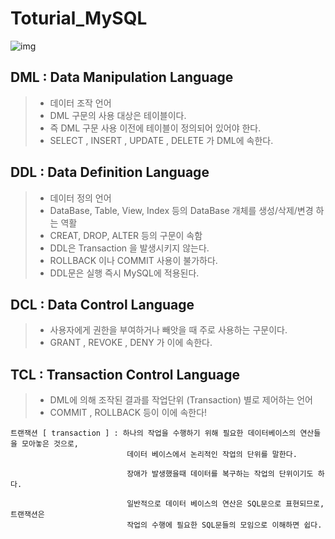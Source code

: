 # Toturial_MySQL
![img](https://user-images.githubusercontent.com/58453569/108453677-4c9a7900-72ae-11eb-95ea-c1dbd9a02823.jpg)

DML : Data Manipulation Language
-------------
> * 데이터 조작 언어
> * DML 구문의 사용 대상은 테이블이다.
> * 즉 DML 구문 사용 이전에 테이블이 정의되어 있어야 한다.
> * SELECT , INSERT , UPDATE , DELETE 가 DML에 속한다.

DDL : Data Definition Language
-------------
> * 데이터 정의 언어
> * DataBase, Table, View, Index 등의 DataBase 개체를 생성/삭제/변경 하는 역활
> * CREAT, DROP, ALTER 등의 구문이 속함
> * DDL은 Transaction 을 발생시키지 않는다.
> * ROLLBACK 이나 COMMIT 사용이 불가하다.
> * DDL문은 실행 즉시 MySQL에 적용된다.

DCL : Data Control Language
-
> * 사용자에게 권한을 부여하거나 빼앗을 때 주로 사용하는 구문이다.
> * GRANT , REVOKE , DENY 가 이에 속한다.

TCL : Transaction Control Language
-
> * DML에 의해 조작된 결과를 작업단위 (Transaction) 별로 제어하는 언어
> * COMMIT , ROLLBACK 등이 이에 속한다!

```
트랜잭션 [ transaction ] : 하나의 작업을 수행하기 위해 필요한 데이터베이스의 연산들을 모아놓은 것으로,
                          데이터 베이스에서 논리적인 작업의 단위를 말한다.
                           
                          장애가 발생했을때 데이터를 복구하는 작업의 단위이기도 하다.
                           
                          일반적으로 데이터 베이스의 연산은 SQL문으로 표현되므로, 트랜잭션은
                          작업의 수행에 필요한 SQL문들의 모임으로 이해하면 쉽다.
```
